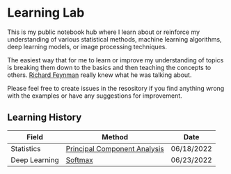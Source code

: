 # Learning Lab
This is my public notebook hub where I learn about or reinforce my understanding of various statistical methods, machine learning algorithms, deep learning models, or image processing techniques.

The easiest way that for me to learn or improve my understanding of topics is breaking them down to the basics and then teaching the concepts to others. [Richard Feynman](https://www.colorado.edu/artssciences-advising/resource-library/life-skills/the-feynman-technique-in-academic-coaching) really knew what he was talking about.

Please feel free to create issues in the resository if you find anything wrong with the examples or have any suggestions for improvement.


## Learning History

| Field | Method | Date |
| ----- | ------ | ---- | 
| Statistics | [Principal Component Analysis](pca/pca.ipynb) | 06/18/2022 |
| Deep Learning| [Softmax](softmax/softmax.ipynb) | 06/23/2022 |
